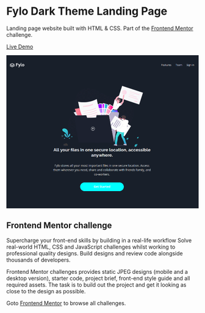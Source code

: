 # Fylo Dark Theme Landing Page

Landing page website built with HTML & CSS. Part of the [Frontend Mentor](https://www.frontendmentor.io) challenge.

[Live Demo](https://fylodarkyinkakun.netlify.app)

![Screenshot](fylo-dark-theme-screenshot.png)

## Frontend Mentor challenge

Supercharge your front-end skills by building in a real-life workflow
Solve real-world HTML, CSS and JavaScript challenges whilst working to professional quality designs. Build designs and review code alongside thousands of developers.

Frontend Mentor challenges provides static JPEG designs (mobile and a desktop version), starter code, project brief, front-end style guide and all required assets. The task is to build out the project and get it looking as close to the design as possible.

Goto [Frontend Mentor](https://www.frontendmentor.io/challenges) to browse all challenges.
